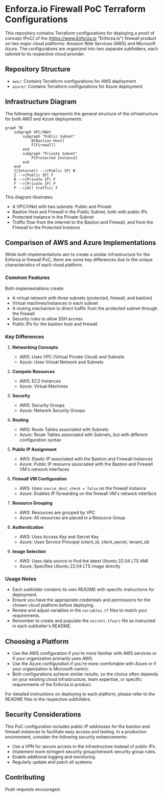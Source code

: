 # Enforza.io Firewall PoC Terraform Configurations

This repository contains Terraform configurations for deploying a proof of concept (PoC) of the (https://www.Enforza.io "Enforza.io") firewall product on two major cloud platforms: Amazon Web Services (AWS) and Microsoft Azure. The configurations are organized into two separate subfolders, each tailored to its respective cloud provider.

## Repository Structure

- `aws/`: Contains Terraform configurations for AWS deployment
- `azure/`: Contains Terraform configurations for Azure deployment

## Infrastructure Diagram

The following diagram represents the general structure of the infrastructure for both AWS and Azure deployments:

```mermaid
graph TB
    subgraph VPC/VNet
        subgraph "Public Subnet"
            B[Bastion Host]
            F[Firewall]
        end
        subgraph "Private Subnet"
            P[Protected Instance]
        end
    end
    I[Internet] -->|Public IP| B
    I -->|Public IP| F
    B -->|Private IP| F
    F -->|Private IP| P
    P -->|All traffic| F
```

This diagram illustrates:
- A VPC/VNet with two subnets: Public and Private
- Bastion Host and Firewall in the Public Subnet, both with public IPs
- Protected Instance in the Private Subnet
- Traffic flow from the internet to the Bastion and Firewall, and from the Firewall to the Protected Instance

## Comparison of AWS and Azure Implementations

While both implementations aim to create a similar infrastructure for the Enforza.io firewall PoC, there are some key differences due to the unique characteristics of each cloud platform.

### Common Features

Both implementations create:
- A virtual network with three subnets (protected, firewall, and bastion)
- Virtual machines/instances in each subnet
- A routing mechanism to direct traffic from the protected subnet through the firewall
- Security rules to allow SSH access
- Public IPs for the bastion host and firewall

### Key Differences

1. **Networking Concepts**
   - AWS: Uses VPC (Virtual Private Cloud) and Subnets
   - Azure: Uses Virtual Network and Subnets

2. **Compute Resources**
   - AWS: EC2 Instances
   - Azure: Virtual Machines

3. **Security**
   - AWS: Security Groups
   - Azure: Network Security Groups

4. **Routing**
   - AWS: Route Tables associated with Subnets
   - Azure: Route Tables associated with Subnets, but with different configuration syntax

5. **Public IP Assignment**
   - AWS: Elastic IP associated with the Bastion and Firewall instances
   - Azure: Public IP resource associated with the Bastion and Firewall VM's network interfaces

6. **Firewall VM Configuration**
   - AWS: Uses `source_dest_check = false` on the firewall instance
   - Azure: Enables IP forwarding on the firewall VM's network interface

7. **Resource Grouping**
   - AWS: Resources are grouped by VPC
   - Azure: All resources are placed in a Resource Group

8. **Authentication**
   - AWS: Uses Access Key and Secret Key
   - Azure: Uses Service Principal (client_id, client_secret, tenant_id)

9. **Image Selection**
   - AWS: Uses data source to find the latest Ubuntu 22.04 LTS AMI
   - Azure: Specifies Ubuntu 22.04 LTS image directly

### Usage Notes

- Each subfolder contains its own README with specific instructions for deployment.
- Ensure you have the appropriate credentials and permissions for the chosen cloud platform before deploying.
- Review and adjust variables in the `variables.tf` files to match your requirements.
- Remember to create and populate the `secrets.tfvars` file as instructed in each subfolder's README.

## Choosing a Platform

- Use the AWS configuration if you're more familiar with AWS services or if your organization primarily uses AWS.
- Use the Azure configuration if you're more comfortable with Azure or if your organization is Microsoft-centric.
- Both configurations achieve similar results, so the choice often depends on your existing cloud infrastructure, team expertise, or specific requirements of the Enforza.io product.

For detailed instructions on deploying to each platform, please refer to the README files in the respective subfolders.

## Security Considerations

This PoC configuration includes public IP addresses for the bastion and firewall instances to facilitate easy access and testing. In a production environment, consider the following security enhancements:

- Use a VPN for secure access to the infrastructure instead of public IPs.
- Implement more stringent security group/network security group rules.
- Enable additional logging and monitoring.
- Regularly update and patch all systems.

## Contributing

Push requests encouraged.
